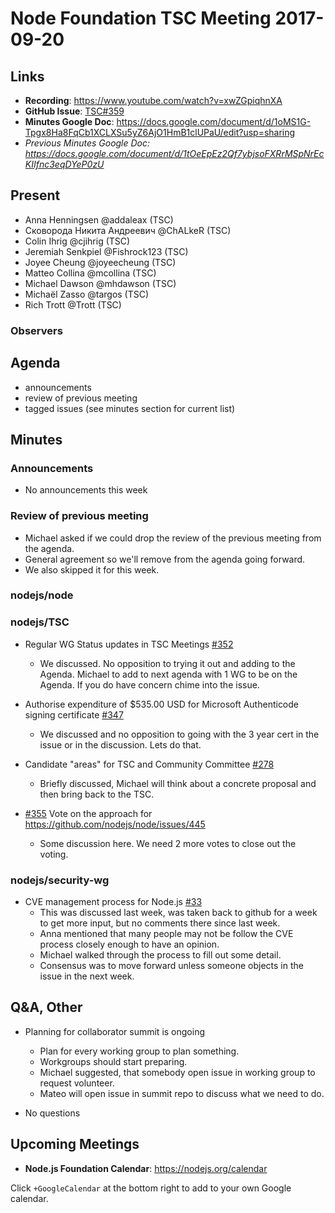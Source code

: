 # Node Foundation TSC Meeting 2017-09-20

## Links

* **Recording**: <https://www.youtube.com/watch?v=xwZGpiqhnXA>
* **GitHub Issue**: [TSC#359](https://github.com/nodejs/TSC/issues/359)
* **Minutes Google Doc**: <https://docs.google.com/document/d/1oMS1G-Tpgx8Ha8FqCb1XCLXSu5yZ6AjO1HmB1clUPaU/edit?usp=sharing>
* _Previous Minutes Google Doc: <https://docs.google.com/document/d/1tOeEpEz2Qf7ybjsoFXRrMSpNrEcKIIfnc3eqDYeP0zU>_

## Present

* Anna Henningsen @addaleax (TSC)
* Сковорода Никита Андреевич @ChALkeR (TSC)
* Colin Ihrig @cjihrig (TSC)
* Jeremiah Senkpiel @Fishrock123 (TSC)
* Joyee Cheung @joyeecheung (TSC)
* Matteo Collina @mcollina (TSC)
* Michael Dawson @mhdawson (TSC)
* Michaël Zasso @targos (TSC)
* Rich Trott @Trott (TSC)

### Observers

## Agenda

* announcements
* review of previous meeting
* tagged issues (see minutes section for current list)

## Minutes

### Announcements

* No announcements this week

### Review of previous meeting

* Michael asked if we could drop the review of the previous meeting from the agenda.
* General agreement so we'll remove from the agenda going forward.
* We also skipped it for this week.

### nodejs/node

### nodejs/TSC

* Regular WG Status updates in TSC Meetings [#352](https://github.com/nodejs/TSC/issues/352)

  * We discussed.  No opposition to trying it out and adding to the
    Agenda.  Michael to add to next agenda with 1 WG to be on the
    Agenda.  If you do have concern chime into the issue.

* Authorise expenditure of $535.00 USD for Microsoft Authenticode signing certificate [#347](https://github.com/nodejs/TSC/issues/347)
  * We discussed and no opposition to going with the 3 year cert in
    the issue or in the discussion. Lets do that.

* Candidate "areas" for TSC and Community Committee  [#278](https://github.com/nodejs/TSC/issues/278)
  * Briefly discussed, Michael will think about a concrete proposal
    and then bring back to the TSC.

* [#355](https://github.com/nodejs/TSC/issues/355) Vote on the approach for <https://github.com/nodejs/node/issues/445>
  * Some discussion here. We need 2 more votes to close out the voting.

### nodejs/security-wg

* CVE management process for Node.js [#33](https://github.com/nodejs/security-wg/issues/33)
  * This was discussed last week, was taken back to github for a week
    to get more input, but no comments there since last week.
  * Anna mentioned that many people may not be follow the CVE process
    closely enough to have an opinion.
  * Michael walked through the process to fill out some detail.
  * Consensus was to move forward unless someone objects in the issue
    in the next week.

## Q\&A, Other

* Planning for collaborator summit is ongoing
  * Plan for every working group to plan something.
  * Workgroups should start preparing.
  * Michael suggested, that somebody open issue in working group to
    request volunteer.
  * Mateo will open issue in summit repo to discuss what we need to
    do.

* No questions

## Upcoming Meetings

* **Node.js Foundation Calendar**: <https://nodejs.org/calendar>

Click `+GoogleCalendar` at the bottom right to add to your own Google calendar.
